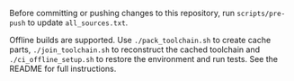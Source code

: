 Before committing or pushing changes to this repository, run `scripts/pre-push` to update `all_sources.txt`.

Offline builds are supported. Use `./pack_toolchain.sh` to create cache parts,
`./join_toolchain.sh` to reconstruct the cached toolchain and
`./ci_offline_setup.sh` to restore the environment and run tests.
See the README for full instructions.
